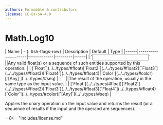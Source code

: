 ```yaml
---
authors: Formabble & contributors
license: CC-BY-SA-4.0
---
```



# Math.Log10

<div class="sh-parameters" markdown="1">
| Name | - {: #sh-flags-row} | Description | Default | Type |
|------|---------------------|-------------|---------|------|
| `<input>` ||Any valid float(s) or a sequence of such entities supported by this operation. | | [`Float`](../../types/#float)[`Float2`](../../types/#float2)[`Float3`](../../types/#float3)[`Float4`](../../types/#float4)[`Color`](../../types/#color)[`[Any]`](../../types/#seq) |
| `<output>` ||The result of the operation, usually in the same type as the input value. | | [`Float`](../../types/#float)[`Float2`](../../types/#float2)[`Float3`](../../types/#float3)[`Float4`](../../types/#float4)[`Color`](../../types/#color)[`[Any]`](../../types/#seq) |

</div>

Applies the unary operation on the input value and returns the result (or a sequence of results if the input and the operand are sequences).

--8<-- "includes/license.md"

